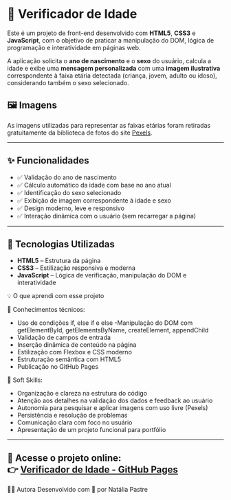 # 🧠 Verificador de Idade

Este é um projeto de front-end desenvolvido com **HTML5**, **CSS3** e **JavaScript**, com o objetivo de praticar a manipulação do DOM, lógica de programação e interatividade em páginas web.

A aplicação solicita o **ano de nascimento** e o **sexo** do usuário, calcula a idade e exibe uma **mensagem personalizada** com uma **imagem ilustrativa** correspondente à faixa etária detectada (criança, jovem, adulto ou idoso), considerando também o sexo selecionado.

## 🖼️ Imagens

As imagens utilizadas para representar as faixas etárias foram retiradas gratuitamente da biblioteca de fotos do site [Pexels](https://www.pexels.com/pt-br/procurar/fotos%20do%20periodo%20da%20noite/).

---

## ✨ Funcionalidades

- ✅ Validação do ano de nascimento  
- ✅ Cálculo automático da idade com base no ano atual  
- ✅ Identificação do sexo selecionado  
- ✅ Exibição de imagem correspondente à idade e sexo  
- ✅ Design moderno, leve e responsivo  
- ✅ Interação dinâmica com o usuário (sem recarregar a página)  

---

## 🧰 Tecnologias Utilizadas

- **HTML5** – Estrutura da página  
- **CSS3** – Estilização responsiva e moderna  
- **JavaScript** – Lógica de verificação, manipulação do DOM e interatividade  

💡 O que aprendi com esse projeto

🧠 Conhecimentos técnicos:
 - Uso de condições if, else if e else
 -Manipulação do DOM com getElementById, getElementsByName, createElement, appendChild
- Validação de campos de entrada
- Inserção dinâmica de conteúdo na página
- Estilização com Flexbox e CSS moderno
- Estruturação semântica com HTML5
- Publicação no GitHub Pages

🤝 Soft Skills:
- Organização e clareza na estrutura do código
- Atenção aos detalhes na validação dos dados e feedback ao usuário
- Autonomia para pesquisar e aplicar imagens com uso livre (Pexels)
- Persistência e resolução de problemas
- Comunicação clara com foco no usuário
- Apresentação de um projeto funcional para portfólio

---
🔗 **Acesse o projeto online:**  
👉 [Verificador de Idade - GitHub Pages](https://natipastre.github.io/verificador-idade-javascript/)
---


👩‍💻 Autora
Desenvolvido com 💙 por Natália Pastre

